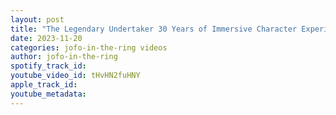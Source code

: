 ```yaml
---
layout: post
title: "The Legendary Undertaker 30 Years of Immersive Character Experiences | Jay Seven"
date: 2023-11-20
categories: jofo-in-the-ring videos
author: jofo-in-the-ring
spotify_track_id: 
youtube_video_id: tHvHN2fuHNY
apple_track_id: 
youtube_metadata: 
---
```


